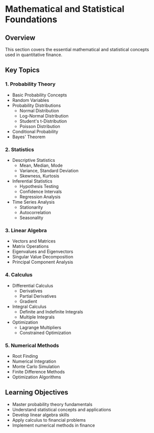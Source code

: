 # Mathematical and Statistical Foundations

## Overview
This section covers the essential mathematical and statistical concepts used in quantitative finance.

## Key Topics

### 1. Probability Theory
- Basic Probability Concepts
- Random Variables
- Probability Distributions
  - Normal Distribution
  - Log-Normal Distribution
  - Student's t-Distribution
  - Poisson Distribution
- Conditional Probability
- Bayes' Theorem

### 2. Statistics
- Descriptive Statistics
  - Mean, Median, Mode
  - Variance, Standard Deviation
  - Skewness, Kurtosis
- Inferential Statistics
  - Hypothesis Testing
  - Confidence Intervals
  - Regression Analysis
- Time Series Analysis
  - Stationarity
  - Autocorrelation
  - Seasonality

### 3. Linear Algebra
- Vectors and Matrices
- Matrix Operations
- Eigenvalues and Eigenvectors
- Singular Value Decomposition
- Principal Component Analysis

### 4. Calculus
- Differential Calculus
  - Derivatives
  - Partial Derivatives
  - Gradient
- Integral Calculus
  - Definite and Indefinite Integrals
  - Multiple Integrals
- Optimization
  - Lagrange Multipliers
  - Constrained Optimization

### 5. Numerical Methods
- Root Finding
- Numerical Integration
- Monte Carlo Simulation
- Finite Difference Methods
- Optimization Algorithms

## Learning Objectives
- Master probability theory fundamentals
- Understand statistical concepts and applications
- Develop linear algebra skills
- Apply calculus to financial problems
- Implement numerical methods in finance 